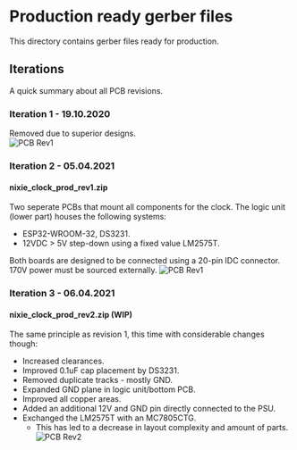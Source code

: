 # Production ready gerber files
This directory contains gerber files ready for production.

## Iterations
A quick summary about all PCB revisions.
### Iteration 1 - 19.10.2020
Removed due to superior designs.  
![PCB Rev1](https://i.imgur.com/5bnLabF.png)

### Iteration 2 - 05.04.2021
#### nixie_clock_prod_rev1.zip
Two seperate PCBs that mount all components for the clock.
The logic unit (lower part) houses the following systems:
- ESP32-WROOM-32, DS3231.
- 12VDC > 5V step-down using a fixed value LM2575T.

Both boards are designed to be connected using a 20-pin IDC connector.  
170V power must be sourced externally.
![PCB Rev1](https://i.imgur.com/M2vcEAB.png)

### Iteration 3 - 06.04.2021
#### nixie_clock_prod_rev2.zip (WIP)
The same principle as revision 1, this time with considerable changes though:
- Increased clearances.
- Improved 0.1uF cap placement by DS3231.
- Removed duplicate tracks - mostly GND.
- Expanded GND plane in logic unit/bottom PCB.
- Improved all copper areas.
- Added an additional 12V and GND pin directly connected to the PSU.
- Exchanged the LM2575T with an MC7805CTG.
  - This has led to a decrease in layout complexity and amount of parts.
![PCB Rev2](https://i.imgur.com/CQF3Qro.png)
